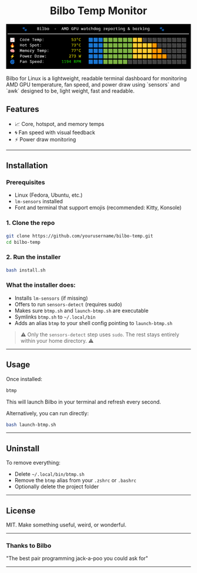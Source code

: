 <h1 align="center">Bilbo Temp Monitor</h1>

<p align="center">
  <img src="bilboTemp.png" alt="Bilbo Temp Monitor Screenshot" />
</p>
Bilbo for Linux is a lightweight, readable terminal dashboard for monitoring AMD GPU temperature, fan speed, and power draw using `sensors` and `awk` designed to be, light weight, fast and readable.

## Features

- 📈 Core, hotspot, and memory temps
- 🌀 Fan speed with visual feedback
- ⚡ Power draw monitoring

---

## Installation

### Prerequisites

- Linux (Fedora, Ubuntu, etc.)
- `lm-sensors` installed
- Font and terminal that support emojis (recommended: Kitty, Konsole)

### 1. Clone the repo

```bash
git clone https://github.com/yourusername/bilbo-temp.git
cd bilbo-temp
```

### 2. Run the installer

```bash
bash install.sh
```

### What the installer does:

- Installs `lm-sensors` (if missing)
- Offers to run `sensors-detect` (requires sudo)
- Makes sure `btmp.sh` and `launch-btmp.sh` are executable
- Symlinks `btmp.sh` to `~/.local/bin`
- Adds an alias `btmp` to your shell config pointing to `launch-btmp.sh`

> ⚠️ Only the `sensors-detect` step uses `sudo`. The rest stays entirely within your home directory. ⚠️

---

## Usage

Once installed:

```bash
btmp
```

This will launch Bilbo in your terminal and refresh every second.

Alternatively, you can run directly:

```bash
bash launch-btmp.sh
```

---

## Uninstall

To remove everything:

- Delete `~/.local/bin/btmp.sh`
- Remove the `btmp` alias from your `.zshrc` or `.bashrc`
- Optionally delete the project folder

---

## License

MIT. Make something useful, weird, or wonderful.

---

### Thanks to Bilbo
"The best pair programming jack-a-poo you could ask for"

---
